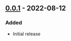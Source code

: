 ## [0.0.1] - 2022-08-12

### Added
- Initial release

[0.0.1]: https://github.com/AlmostReliable/almostunified/releases/tag/v1.18-0.0.1
